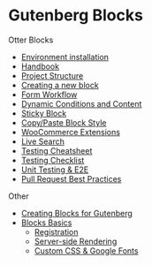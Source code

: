 # Gutenberg Blocks
 
Otter Blocks
- [Environment installation](environment.md)	
- [Handbook](handbook.md)
- [Project Structure](project-structure.md)
- [Creating a new block](creating-blocks.md)
- [Form Workflow](form-block-workflow.md)
- [Dynamic Conditions and Content](dynamic-conditions-and-content.md)
- [Sticky Block](sticky-blocks.md)
- [Copy/Paste Block Style](copy-paste.md)
- [WooCommerce Extensions](woocommerce-extensions.md)
- [Live Search](live-search.md)
- [Testing Cheatsheet](testing-cheatsheet.md)
- [Testing Checklist](testing-checklist.md)
- [Unit Testing & E2E](uniit-and-e2e-testing.md)
- [Pull Request Best Practices](pull-request-best-practices.md)

Other

- [Creating Blocks for Gutenberg](blocks/index.md)
- [Blocks Basics](blocks.md)
	- [Registration](blocks.md#registration)
	- [Server-side Rendering](blocks.md#server-side-rendering)
	- [Custom CSS & Google Fonts](blocks.md#custom-css--google-fonts)
